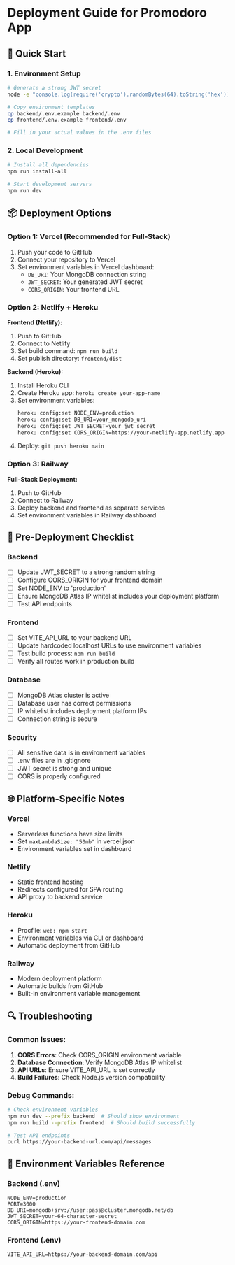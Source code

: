 # Deployment Guide for Promodoro App

## 🚀 Quick Start

### 1. Environment Setup
```bash
# Generate a strong JWT secret
node -e "console.log(require('crypto').randomBytes(64).toString('hex'))"

# Copy environment templates
cp backend/.env.example backend/.env
cp frontend/.env.example frontend/.env

# Fill in your actual values in the .env files
```

### 2. Local Development
```bash
# Install all dependencies
npm run install-all

# Start development servers
npm run dev
```

## 📦 Deployment Options

### Option 1: Vercel (Recommended for Full-Stack)
1. Push your code to GitHub
2. Connect your repository to Vercel
3. Set environment variables in Vercel dashboard:
   - `DB_URI`: Your MongoDB connection string
   - `JWT_SECRET`: Your generated JWT secret
   - `CORS_ORIGIN`: Your frontend URL

### Option 2: Netlify + Heroku
**Frontend (Netlify):**
1. Push to GitHub
2. Connect to Netlify
3. Set build command: `npm run build`
4. Set publish directory: `frontend/dist`

**Backend (Heroku):**
1. Install Heroku CLI
2. Create Heroku app: `heroku create your-app-name`
3. Set environment variables:
   ```bash
   heroku config:set NODE_ENV=production
   heroku config:set DB_URI=your_mongodb_uri
   heroku config:set JWT_SECRET=your_jwt_secret
   heroku config:set CORS_ORIGIN=https://your-netlify-app.netlify.app
   ```
4. Deploy: `git push heroku main`

### Option 3: Railway
**Full-Stack Deployment:**
1. Push to GitHub
2. Connect to Railway
3. Deploy backend and frontend as separate services
4. Set environment variables in Railway dashboard

## 🔧 Pre-Deployment Checklist

### Backend
- [ ] Update JWT_SECRET to a strong random string
- [ ] Configure CORS_ORIGIN for your frontend domain
- [ ] Set NODE_ENV to 'production'
- [ ] Ensure MongoDB Atlas IP whitelist includes your deployment platform
- [ ] Test API endpoints

### Frontend
- [ ] Set VITE_API_URL to your backend URL
- [ ] Update hardcoded localhost URLs to use environment variables
- [ ] Test build process: `npm run build`
- [ ] Verify all routes work in production build

### Database
- [ ] MongoDB Atlas cluster is active
- [ ] Database user has correct permissions
- [ ] IP whitelist includes deployment platform IPs
- [ ] Connection string is secure

### Security
- [ ] All sensitive data is in environment variables
- [ ] .env files are in .gitignore
- [ ] JWT secret is strong and unique
- [ ] CORS is properly configured

## 🌐 Platform-Specific Notes

### Vercel
- Serverless functions have size limits
- Set `maxLambdaSize: "50mb"` in vercel.json
- Environment variables set in dashboard

### Netlify
- Static frontend hosting
- Redirects configured for SPA routing
- API proxy to backend service

### Heroku
- Procfile: `web: npm start`
- Environment variables via CLI or dashboard
- Automatic deployment from GitHub

### Railway
- Modern deployment platform
- Automatic builds from GitHub
- Built-in environment variable management

## 🔍 Troubleshooting

### Common Issues:
1. **CORS Errors**: Check CORS_ORIGIN environment variable
2. **Database Connection**: Verify MongoDB Atlas IP whitelist
3. **API URLs**: Ensure VITE_API_URL is set correctly
4. **Build Failures**: Check Node.js version compatibility

### Debug Commands:
```bash
# Check environment variables
npm run dev --prefix backend  # Should show environment
npm run build --prefix frontend  # Should build successfully

# Test API endpoints
curl https://your-backend-url.com/api/messages
```

## 📝 Environment Variables Reference

### Backend (.env)
```env
NODE_ENV=production
PORT=3000
DB_URI=mongodb+srv://user:pass@cluster.mongodb.net/db
JWT_SECRET=your-64-character-secret
CORS_ORIGIN=https://your-frontend-domain.com
```

### Frontend (.env)
```env
VITE_API_URL=https://your-backend-domain.com/api
```
